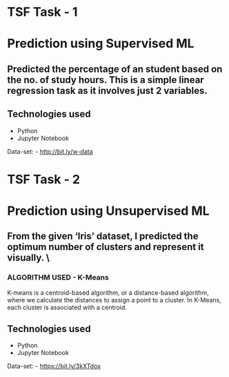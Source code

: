 # TSF Task - 1
# Prediction using Supervised ML 

## Predicted the percentage of an student based on the no. of study hours.  This is a simple linear regression task as it involves just 2 variables. 

## Technologies used
- Python
- Jupyter Notebook

Data-set: - http://bit.ly/w-data



# TSF Task - 2
# Prediction using Unsupervised ML

## From the given ‘Iris’ dataset, I predicted the optimum number of clusters and represent it visually. \

### ALGORITHM USED - K-Means

K-means is a centroid-based algorithm, or a distance-based algorithm, where we calculate the distances to assign a point to a cluster. In K-Means, each cluster is associated with a centroid.

## Technologies used
- Python
- Jupyter Notebook

Data-set: - https://bit.ly/3kXTdox
